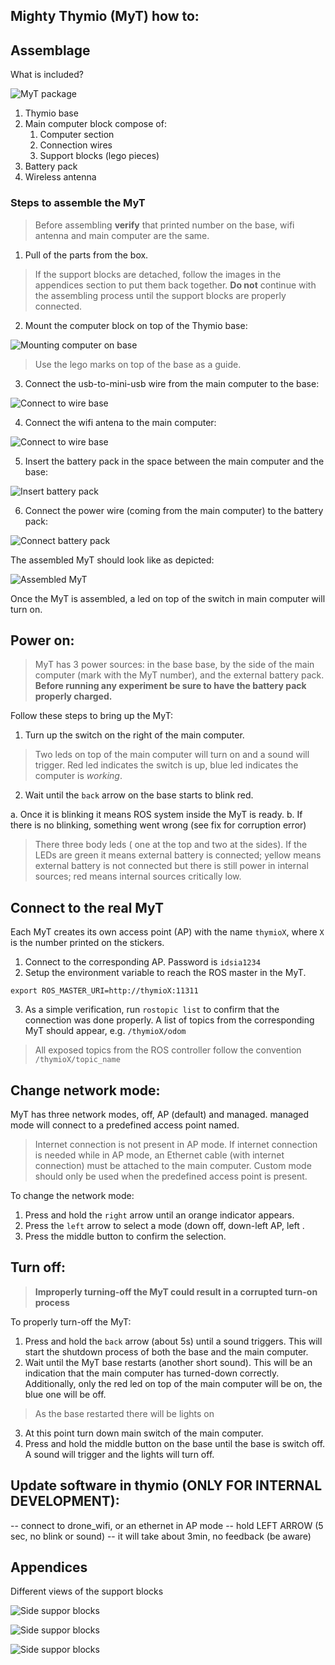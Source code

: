 ## Mighty Thymio (MyT) how to:

## Assemblage 

What is included?

![MyT package](whats_included.png)

1. Thymio base
2. Main computer block compose of:
   1. Computer section
   2. Connection wires 
   3. Support blocks (lego pieces)
3. Battery pack 
4. Wireless antenna 

### Steps to assemble the MyT

> Before assembling **verify** that printed number on the base, wifi antenna and main computer are the same.

1. Pull of the parts from the box.
> If the support blocks are detached, follow the images in the appendices section to put them back together. **Do not** continue with the assembling process until the support blocks are properly connected.

2. Mount the computer block on top of the Thymio base:

![Mounting computer on base](mount1.png)

> Use the lego marks on top of the base as a guide.

3. Connect the usb-to-mini-usb wire from the main computer to the base:

![Connect to wire base](mount2.png)

4. Connect the wifi antena to the main computer:

![Connect to wire base](mount3.png)

5. Insert the battery pack in the space between the main computer and the base:

![Insert battery pack](mount4.png)

6. Connect the power wire (coming from the main computer) to the battery pack:

![Connect battery pack](mount5.png)

The assembled MyT should look like as depicted:

![Assembled MyT](assembled_myt.png)

Once the MyT is assembled, a led on top of the switch in main computer will turn on. 


## Power on:

> MyT has 3 power sources: in the base base, by the side of the main computer (mark with the MyT number), and the external battery pack. **Before running any experiment be sure to have the battery pack properly charged.**


Follow these steps to bring up the MyT:

1. Turn up the switch on the right of the main computer. 

 > Two leds on top of the main computer will turn on and a sound will trigger. Red led indicates the switch is up, blue led indicates the computer is *working*.
 
2. Wait until the `back` arrow on the base starts to blink red.

  a. Once it is blinking it means ROS system inside the MyT is ready.
  b. If there is no blinking, something went wrong (see fix for corruption error)

> There three body leds ( one at the top and two at the sides). If the LEDs are green it means external battery is connected; yellow means external battery is not connected but there is still power in internal sources; red means internal sources critically low.

## Connect to the real MyT

Each MyT creates its own access point (AP) with the name `thymioX`, where `X` is the number printed on the stickers.

1. Connect to the corresponding AP. Password is `idsia1234`
2. Setup the environment variable to reach the ROS master in the MyT. 

`export ROS_MASTER_URI=http://thymioX:11311`

3. As a simple verification, run `rostopic list` to confirm that the connection was done properly. A list of topics from the corresponding MyT should appear, e.g. `/thymioX/odom`

> All exposed topics from the ROS controller follow the convention `/thymioX/topic_name` 



## Change network mode:

MyT has three network modes, off, AP (default) and managed. managed mode will connect to a predefined access point named.
> Internet connection is not present in AP mode. If internet connection is needed while in AP mode, an Ethernet cable (with internet connection) must be attached to the main computer.
> Custom mode should only be used when the predefined access point is present.

To change the network mode:

1. Press and hold the `right` arrow until an orange indicator appears. 
2. Press the `left` arrow to select a mode (down off, down-left AP, left . 
3. Press the middle button to confirm the selection.

## Turn off:

> **Improperly turning-off the MyT could result in a corrupted turn-on process**

To properly turn-off the MyT:

1. Press and hold the `back` arrow (about 5s) until a sound triggers. This will start the shutdown process of both the base and the main computer.
2. Wait until the MyT base restarts (another short sound). This will be an indication that the main computer has turned-down correctly. Additionally, only the red led on top of the main computer will be on, the blue one will be off.
> As the base restarted there will be lights on 
3. At this point turn down main switch of the main computer.
4. Press and hold the middle button on the base until the base is switch off. A sound will trigger and the lights will turn off.


## Update software in thymio (ONLY FOR INTERNAL DEVELOPMENT):
-- connect to drone_wifi, or an ethernet in AP mode
-- hold LEFT ARROW (5 sec, no blink or sound)
-- it will take about 3min, no feedback (be aware)

## Appendices

Different views of the support blocks 

![Side suppor blocks](blocks_side1.png)

![Side suppor blocks](blocks_side2.png)

![Side suppor blocks](blocks_back3.png)


